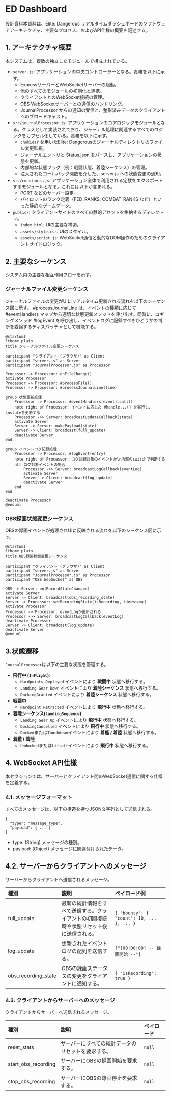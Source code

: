 # ED Dashboard

設計資料本資料は、Elite: Dangerous リアルタイムダッシュボードのソフトウェアアーキテクチャ、主要なプロセス、およびAPI仕様の概要を記述する。

## 1. アーキテクチャ概要

本システムは、複数の独立したモジュールで構成されている。

- `server.js`: アプリケーションの中央コントローラーとなる。責務を以下に示す。
  - ExpressサーバーとWebSocketサーバーの起動。
  - 他のすべてのモジュールの初期化と連携。
  - クライアントとのWebSocket接続の管理。
  - OBS WebSocketサーバーとの通信のハンドリング。
  - JournalProcessor からの通知の受信と、整形済みデータのクライアントへのブロードキャスト。
- `src/journalProcessor.js`: アプリケーションのコアロジックモジュールとなる。クラスとして実装されており、ジャーナル処理に関連するすべてのロジックをカプセル化している。責務を以下に示す。
  - `chokidar` を用いたElite: Dangerousのジャーナルディレクトリのファイル変更監視。
  - ジャーナルエントリと Status.json をパースし、アプリケーションの状態を更新。
  - 内部的な状態フラグ（例：戦闘状態、着陸シーケンス）の管理。
  - 注入されたコールバック関数を介した、server.js への状態変更の通知。
- `src/constants.js`: アプリケーション全体で利用される定数をエクスポートするモジュールとなる。これには以下が含まれる。
  - PORT などのサーバー設定。
  - パイロットのランク定義（FED_RANKS, COMBAT_RANKS など）といった静的なゲームデータ。
- `public/`: クライアントサイドのすべての静的アセットを格納するディレクトリ。
  - `index.html`: UIの主要な構造。
  - `assets/style.css`: UIのスタイル。
  - `assets/script.js`: WebSocket通信と動的なDOM操作のためのクライアントサイドロジック。

## 2. 主要なシーケンス

システム内の主要な相互作用フローを示す。

### ジャーナルファイル変更シーケンス

ジャーナルファイルの変更がUIにリアルタイム更新される流れを以下のシーケンス図に示す。
#processJournalLine は、イベントの種類に応じて #eventHandlers マップから適切な状態更新メソッドを呼び出す。同時に、ロギングメソッド #logEvent を呼び出し、イベントログに記録すべきかどうかの判断を委譲するディスパッチャとして機能する。
```plantuml
@startuml
!theme plain
title ジャーナルファイル変更シーケンス

participant "クライアント (ブラウザ)" as Client
participant "server.js" as Server
participant "JournalProcessor.js" as Processor

Processor -> Processor: onFileChange()
activate Processor
Processor -> Processor: #processFile()
Processor -> Processor: #processJournalLine(line)

group 状態更新処理
    Processor -> Processor: #eventHandlers[event].call()
    note right of Processor: イベントに応じた #handle...() を実行し、\nstateを更新する
    Processor ->> Server: broadcastUpdateCallback(state)
    activate Server
    Server -> Server: makePayload(state)
    Server -> Client: broadcast(full_update)
    deactivate Server
end

group イベントログ記録処理
    Processor -> Processor: #logEvent(entry)
    note right of Processor: ログ記録対象のイベントか\n内部のswitchで判断する
    alt ログ対象イベントの場合
        Processor ->> Server: broadcastLogCallback(eventLog)
        activate Server
        Server -> Client: broadcast(log_update)
        deactivate Server
    end
end

deactivate Processor
@enduml
```

### OBS録画状態変更シーケンス

OBSの録画イベントが処理されUIに反映される流れを以下のシーケンス図に示す。

```plantuml
@startuml
!theme plain
title OBS録画状態変更シーケンス

participant "クライアント (ブラウザ)" as Client
participant "server.js" as Server
participant "JournalProcessor.js" as Processor
participant "OBS WebSocket" as OBS

OBS -> Server: on(RecordStateChanged)
activate Server
Server -> Client: broadcast(obs_recording_state)
Server -> Processor: setRecordingState(isRecording, timestamp)
activate Processor
Processor -> Processor: eventLogが更新される
Processor ->> Server: broadcastLogCallback(eventLog)
deactivate Processor
Server -> Client: broadcast(log_update)
deactivate Server
@enduml
```

## 3.状態遷移
`JournalProcessor`は以下の主要な状態を管理する。

- **飛行中 (`InFlight`)**:
    - `Hardpoints Deployed` イベントにより **戦闘中** 状態へ移行する。
    - `Landing Gear Down` イベントにより **着陸シーケンス** 状態へ移行する。
    - `DockingGranted` イベントにより **着陸シーケンス** 状態へ移行する。
- **戦闘中**
    - `Hardpoint Retracted` イベントにより **飛行中** 状態へ移行する。
- **着陸シーケンス(`LandingSequence`)**
    - `Landing Gear Up` イベントにより **飛行中** 状態へ移行する。
    - `DockingCancelled` イベントにより **飛行中** 状態へ移行する。
    - `Docked`または`Touchdown`イベントにより **着艦 / 着陸** 状態へ移行する。
- **着艦 / 着陸**
    - `Undocked`または`Liftoff`イベントにより **飛行中** 状態へ移行する。

## 4. WebSocket API仕様

本セクションでは、サーバーとクライアント間のWebSocket通信に関する仕様を定義する。

### 4.1. メッセージフォーマット
すべてのメッセージは、以下の構造を持つJSON文字列として送信される。

```
{
  "type": "message_type",
  "payload": { ... }
}
```
- type: (String) メッセージの種別。
- payload: (Object) メッセージに関連付けられたデータ。

## 4.2. サーバーからクライアントへのメッセージ

サーバーからクライアントへ送信されるメッセージ。

| 種別| 説明| ペイロード例 | 
|:--- |:---|:---|
| full_update | 最新の統計情報をすべて送信する。クライアントの初回接続時や状態リセット後に送信される。| `{ "bounty": { "count": 10, ... }, ... }` |
| log_update | 更新されたイベントログの配列を送信する。| `["[00:00:00] -- 録画開始 --"]`|
| obs_recording_state | OBSの録画ステータスの変更をクライアントに通知する。 | `{ "isRecording": true }`| 

### 4.3. クライアントからサーバーへのメッセージ

クライアントからサーバーへ送信されるメッセージ。

| 種別 | 説明 | ペイロード |
|:--- |:---|:---|
| reset_stats | サーバーにすべての統計データのリセットを要求する。 | `null` |
| start_obs_recording | サーバーにOBSの録画開始を要求する。 | `null` |
| stop_obs_recording | サーバーにOBSの録画停止を要求する。 | `null` |